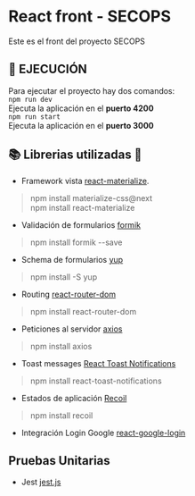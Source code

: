 # React front - SECOPS
Este es el front del proyecto SECOPS

## 🚀 EJECUCIÓN
Para ejecutar el proyecto hay dos comandos:  
`npm run dev`  
Ejecuta la aplicación en el **puerto 4200**  
`npm run start`  
Ejecuta la aplicación en el **puerto 3000**

## 📚 Librerias utilizadas 🧱
- Framework vista [react-materialize](https://www.npmjs.com/package/react-materialize).
> npm install materialize-css@next  
> npm install react-materialize
- Validación de formularios [formik](https://formik.org/)
> npm install formik --save
- Schema de formularios [yup](https://www.npmjs.com/package/yup)
> npm install -S yup
- Routing [react-router-dom](https://reactrouter.com/)
> npm install react-router-dom
- Peticiones al servidor [axios](https://www.npmjs.com/package/axios)
> npm install axios
- Toast messages [React Toast Notifications](https://github.com/jossmac/react-toast-notifications)
> npm install react-toast-notifications
- Estados de aplicación [Recoil](https://recoiljs.org/)
> npm install recoil
- Integración Login Google [react-google-login](https://www.npmjs.com/package/react-google-login)

## Pruebas Unitarias
- Jest [jest.js](https://jestjs.io/)